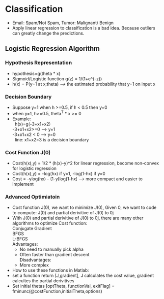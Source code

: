 # Classification

* Email: Spam/Not Spam, Tumor: Malignant/ Benign
* Apply linear regression to classification is a bad idea. Because outliers can greatly change the predictions.
## Logistic Regression Algorithm

### Hypothesis Representation
* hypothesis=g(theta * x) 
* Sigmoid/Logistic function g(z) = 1/(1+e^(-z))  
* h(x) = P(y=1 at x;theta) --> the estimated probability that y=1 on input x

### Decision Boundary
* Suppose y=1 when h >=0.5, if h < 0.5 then y=0 
* when y=1, h>=0.5, theta<sup>T</sup> * x >= 0  
* Example:  
   h(x)=g(-3+x1+x2)    
   -3+x1+x2>=0 --> y=1  
   -3+x1+x2 < 0 --> y=0  
   line: x1+x2=3 is a decision boundary
### Cost Function J(0)
* Cost(h(x),y) = 1/2 * (h(x)-y)^2 for linear regression, become non-convex for logistic regression
* Cost(h(x),y) = -log(hx) if y=1, -log(1-hx) if y=0
* Cost = -ylog(hx) - (1-y)log(1-hx) --> more compact and easier to implement

### Advanced Optimiatoin
* Cost function J(0), we want to minimize J(0), Given 0, we want to code to compute: J(0) and partial derivitive of J(0) to 0j
* With J(0) and partial derivitive of J(0) to 0j, there are many other algorithms to optimize Cost function:  
  Conjugate Gradient  
  BFGS  
  L-BFGS  
  Advantages:  
  * No need to manually pick alpha
  * Often faster than gradient descent  
  Disadvantages:  
  * More complex
* How to use these functions in Matlab:
 * set a function return [J,gradient], J calculates the cost value, gradient calcultes the partial derivitives
 * Set initial thetas 
 [optTheta, functionVal, exitFlag] = fminunc(@costFunction,initialTheta,options)
